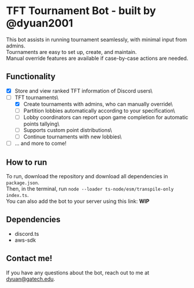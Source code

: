 # TFT Tournament Bot - built by @dyuan2001
This bot assists in running tournament seamlessly, with minimal input from admins.\
Tournaments are easy to set up, create, and maintain.\
Manual override features are available if case-by-case actions are needed.

## Functionality
- [x] Store and view ranked TFT information of Discord users\
- [ ] TFT tournaments\
  - [x] Create tournaments with admins, who can manually override\
  - [ ] Partition lobbies automatically according to your specification\
  - [ ] Lobby coordinators can report upon game completion for automatic points tallying\
  - [ ] Supports custom point distributions\
  - [ ] Continue tournaments with new lobbies\
- [ ] ... and more to come!

## How to run
To run, download the repository and download all dependencies in `package.json`.\
Then, in the terminal, run `node --loader ts-node/esm/transpile-only index.ts`.\
You can also add the bot to your server using this link: **WIP**

## Dependencies
* discord.ts
* aws-sdk

## Contact me!
If you have any questions about the bot, reach out to me at dyuan@gatech.edu.